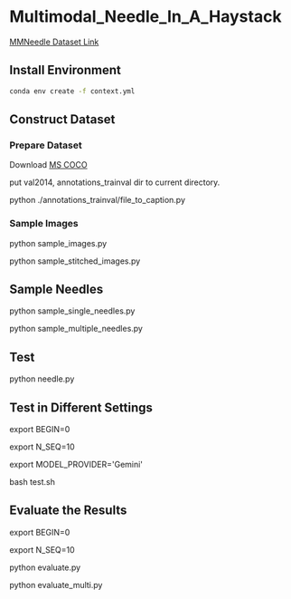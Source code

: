 # Multimodal_Needle_In_A_Haystack

[MMNeedle Dataset Link](https://drive.google.com/drive/folders/1D2XHmj466e7WA4aY7zLkbdTmp3it2ZPy?usp=sharing)

## Install Environment

```bash
conda env create -f context.yml
```

## Construct Dataset

### Prepare Dataset

Download [MS COCO](https://cocodataset.org/#download)

put val2014, annotations_trainval dir to current directory.

python ./annotations_trainval/file_to_caption.py 





### Sample Images
python sample_images.py

python sample_stitched_images.py  


## Sample Needles
python sample_single_needles.py

python sample_multiple_needles.py

## Test 
python needle.py

## Test in Different Settings
export BEGIN=0

export N_SEQ=10

export MODEL_PROVIDER='Gemini'

bash test.sh

## Evaluate the Results
export BEGIN=0

export N_SEQ=10

python evaluate.py

python evaluate_multi.py
